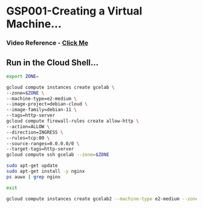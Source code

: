 # GSP001-Creating a Virtual Machine...

### Video Reference - [Click Me](https://youtu.be/wxVQJEm2MMo?si=lCg5kf0AA9OLERDb)

## Run in the Cloud Shell...

```bash
export ZONE=
```

```bash
gcloud compute instances create gcelab \
--zone=$ZONE \
--machine-type=e2-medium \
--image-project=debian-cloud \
--image-family=debian-11 \
--tags=http-server
gcloud compute firewall-rules create allow-http \
--action=ALLOW \
--direction=INGRESS \
--rules=tcp:80 \
--source-ranges=0.0.0.0/0 \
--target-tags=http-server
gcloud compute ssh gcelab --zone=$ZONE
```

```bash
sudo apt-get update
sudo apt-get install -y nginx
ps auwx | grep nginx
```

```bash
exit
```

```bash
gcloud compute instances create gcelab2 --machine-type e2-medium --zone=$ZONE
```
